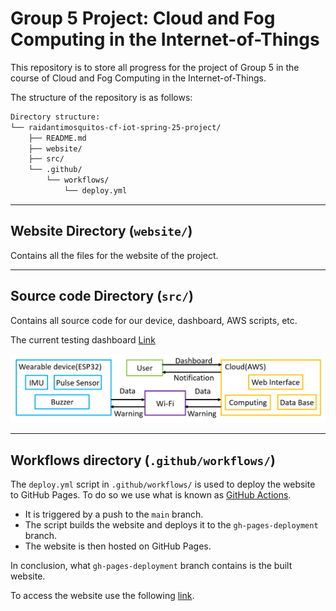# **Group 5 Project**: Cloud and Fog Computing in the Internet-of-Things

This repository is to store all progress for the project of Group 5 in the course of Cloud and Fog Computing in the Internet-of-Things.

The structure of the repository is as follows:

```bash
Directory structure:
└── raidantimosquitos-cf-iot-spring-25-project/
    ├── README.md
    ├── website/
    ├── src/
    └── .github/
        └── workflows/
            └── deploy.yml
```

---

## Website Directory (`website/`)

Contains all the files for the website of the project.

---

## Source code Directory (`src/`)

Contains all source code for our device, dashboard, AWS scripts, etc.

The current testing dashboard [Link](https://g-0ccaa910f7.grafana-workspace.ap-northeast-1.amazonaws.com/dashboard/snapshot/SZErytxA0MA9OlcVpogfgWKLsQ3MHibD)

![System Architecture](images/wearable-device-architecture-diagram.png)

---

## Workflows directory (`.github/workflows/`)

The `deploy.yml` script in `.github/workflows/` is used to deploy the website to GitHub Pages. To do so we use what is known as [GitHub Actions](https://github.com/features/actions).

- It is triggered by a push to the `main` branch.
- The script builds the website and deploys it to the `gh-pages-deployment` branch.
- The website is then hosted on GitHub Pages.

In conclusion, what `gh-pages-deployment` branch contains is the built website.

To access the website use the following [link](https://raidantimosquitos.github.io/cf-iot-spring-25-project/).
